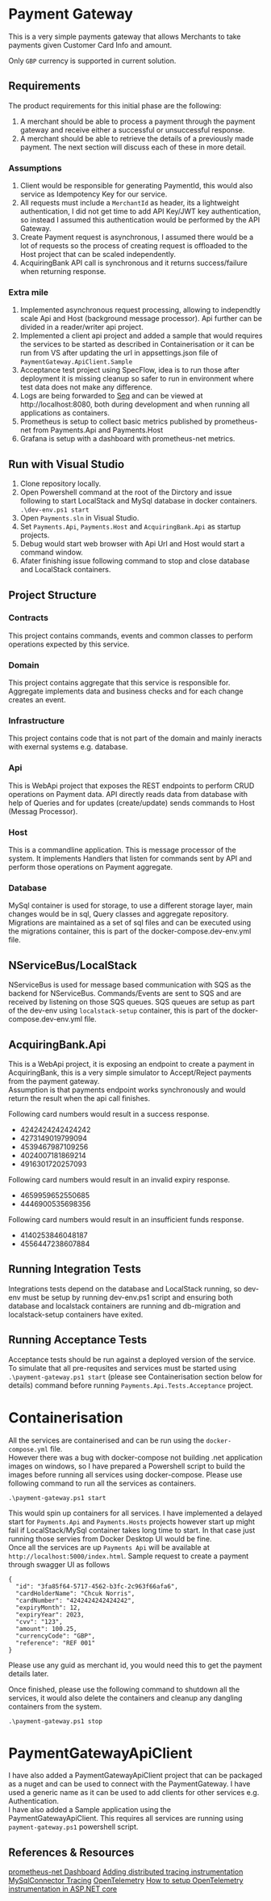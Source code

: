 # Payment Gateway
This is a very simple payments gateway that allows Merchants to take payments given Customer Card Info and amount.

Only `GBP` currency is supported in current solution.

## Requirements
The product requirements for this initial phase are the following:
1. A merchant should be able to process a payment through the payment gateway and receive either
a successful or unsuccessful response.
2. A merchant should be able to retrieve the details of a previously made payment. The next section
will discuss each of these in more detail.

### Assumptions
1. Client would be responsible for generating PaymentId, this would also service as Idempotency Key for our service.
2. All requests must include a `MerchantId` as header, its a lightweight authentication, I did not get time to add API Key/JWT key authentication, so instead I assumed this authentication would be performed by the API Gateway.
3. Create Payment request is asynchronous, I assumed there would be a lot of requests so the process of creating request is offloaded to the Host project that can be scaled independently.
4. AcquiringBank API call is synchronous and it returns success/failure when returning response.


### Extra mile
1. Implemented asynchronous request processing, allowing to independtly scale Api and Host (background message processor). Api further can be divided in a reader/writer api project.
2. Implemented a client api project and added a sample that would requires the services to be started as described in Containerisation or it can be run from VS after updating the url in appsettings.json file of `PaymentGateway.ApiClient.Sample`
3. Acceptance test project using SpecFlow, idea is to run those after deployment it is missing cleanup so safer to run in environment where test data does not make any difference.
4. Logs are being forwarded to [Seq](https://datalust.co/seq) and can be viewed at http://localhost:8080, both during development and when running all applications as containers.
5. Prometheus is setup to collect basic metrics published by prometheus-net from Payments.Api and Payments.Host
6. Grafana is setup with a dashboard with prometheus-net metrics.

## Run with Visual Studio
1. Clone repository locally.
2. Open Powershell command at the root of the Dirctory and issue following to start LocalStack and MySql database in docker containers.  
`.\dev-env.ps1 start`
3. Open `Payments.sln` in Visual Studio.
4. Set `Payments.Api`, `Payments.Host` and `AcquiringBank.Api` as startup projects.
5. Debug would start web browser with Api Url and Host would start a command window.
6. Afater finishing issue following command to stop and close database and LocalStack containers.

## Project Structure
### Contracts
This project contains commands, events and common classes to perform operations expected by this service.

### Domain
This project contains aggregate that this service is responsible for. Aggregate implements data and business checks and for each change creates an event.

### Infrastructure
This project contains code that is not part of the domain and mainly ineracts with exernal systems e.g. database.

### Api
This is WebApi project that exposes the REST endpoints to perform CRUD operations on Payment data. API directly reads data from database with help of Queries and for updates (create/update) sends commands to Host (Messag Processor).  

### Host
This is a commandline application. This is message processor of the system. It implements Handlers that listen for commands sent by API and perform those operations on Payment aggregate.

### Database
MySql container is used for storage, to use a different storage layer, main changes would be in sql, Query classes and aggregate repository. Migrations are maintained as a set of sql files and can be executed using the migrations container, this is part of the docker-compose.dev-env.yml file.

## NServiceBus/LocalStack
NServiceBus is used for message based communication with SQS as the backend for NServiceBus. Commands/Events are sent to SQS and are received by listening on those SQS queues. SQS queues are setup as part of the dev-env using `localstack-setup` container, this is part of the docker-compose.dev-env.yml file.

## AcquiringBank.Api
This is a WebApi project, it is exposing an endpoint to create a payment in AcquiringBank, this is a very simple simulator to Accept/Reject payments from the payment gateway.  
Assumption is that payments endpoint works synchronously and would return the result when the api call finishes.

Following card numbers would result in a success response.
- 4242424242424242
- 4273149019799094
- 4539467987109256
- 4024007181869214
- 4916301720257093

Following card numbers would result in an invalid expiry response.
- 4659959652550685
- 4446900535698356

Following card numbers would result in an insufficient funds response.
- 4140253846048187
- 4556447238607884

## Running Integration Tests
Integrations tests depend on the database and LocalStack running, so dev-env must be setup by running dev-env.ps1 script and ensuring both database and localstack containers are running and db-migration and localstack-setup containers have exited.  

## Running Acceptance Tests
Acceptance tests should be run against a deployed version of the service. To simulate that all pre-requsites and services must be started using `.\payment-gateway.ps1 start` (please see Containerisation section below for details) command before running `Payments.Api.Tests.Acceptance` project.  

# Containerisation
All the services are containerised and can be run using the `docker-compose.yml` file.  
However there was a bug with docker-compose not building .net application images on windows, so I have prepared a Powershell script to build the images before running all services using docker-compose. Please use following command to run all the services as containers.
```
.\payment-gateway.ps1 start
```
This would spin up containers for all services. I have implemented a delayed start for `Payments.Api` and `Payments.Hosts` projects however start up might fail if LocalStack/MySql container takes long time to start. In that case just running those servies from Docker Desktop UI would be fine.  
Once all the services are up `Payments Api` will be available at `http://localhost:5000/index.html`. Sample request to create a payment through swagger UI as follows  
```
{
  "id": "3fa85f64-5717-4562-b3fc-2c963f66afa6",
  "cardHolderName": "Chcuk Norris",
  "cardNumber": "4242424242424242",
  "expiryMonth": 12,
  "expiryYear": 2023,
  "cvv": "123",
  "amount": 100.25,
  "currencyCode": "GBP",
  "reference": "REF 001"
}
```
Please use any guid as merchant id, you would need this to get the payment details later.

Once finished, please use the following command to shutdown all the services, it would also delete the containers and cleanup any dangling containers from the system.
```
.\payment-gateway.ps1 stop
```

# PaymentGatewayApiClient
I have also added a PaymentGatewayApiClient project that can be packaged as a nuget and can be used to connect with the PaymentGateway. I have used a generic name as it can be used to add clients for other services e.g. Authentication.  
I have also added a Sample application using the PaymentGatewayApiClient. This requires all services are running using `payment-gateway.ps1` powershell script.

## References & Resources
[prometheus-net Dashboard](https://github.com/AChehre/prometheus-net-dashboard)
[Adding distributed tracing instrumentation](https://learn.microsoft.com/en-us/dotnet/core/diagnostics/distributed-tracing-instrumentation-walkthroughs)
[MySqlConnector Tracing](https://mysqlconnector.net/tutorials/tracing/)
[OpenTelemetry](https://docs.particular.net/nservicebus/operations/opentelemetry)
[How to setup OpenTelemetry instrumentation in ASP.NET core](https://dev.to/jmourtada/how-to-setup-opentelemetry-instrumentation-in-aspnet-core-23p5)